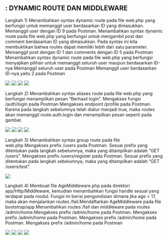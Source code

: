 : DYNAMIC ROUTE DAN MIDDLEWARE
------------------------------------------------
Langkah 1) Menambahkan syntax dynamic route pada file web.php yang berfungsi untuk memanggil
user berdasarkan ID yang dimasukkan.
Memanggil user dengan ID 9 pada Postman.
Menambahkan syntax dynamic route pada file web.php yang berfungsi untuk mengambil
post dan comment berdasarkan ID yang dimasukkan. Pada syntax ini kita membuktikan
bahwa routes dapat memiliki lebih dari satu parameter.
Memanggil post dengan ID 1 dan comments dengan ID 5 pada Postman
Menambahkan syntax dynamic route pada file web.php yang berfungsi menyajikan
pilihan untuk memanggil seluruh user maupun berdasarkan ID-nya
Memanggil seluruh user pada Postman
Memanggil user berdasarkan ID-nya yaitu 2 pada Postman

<img src="1.jpg">
<img src="2.jpg">
<img src="3.jpg">
<img src="4.jpg">


Langkah 2) Menambahkan syntax aliases route pada file web.php yang berfungsi menampilkan pesan
“Berhasil login”. Mengakses fungsi /auth/login pada Postman
Mengakses endpoint /profile pada Postman. Karena pada langkah sebelumnya telah
diatur menjadi true, maka routes akan memanggil route.auth.login dan menampilkan
pesan seperti pada gambar.

<img src="5.jpg">
<img src="6.jpg">
<img src="7.jpg">
<img src="8.jpg">

Langkah 3) Menambahkan syntax group route pada file web.php.Mengakses prefix /users pada
Postman. Sesuai prefix yang ditentukan pada langkah sebelumnya, maka yang
ditampilkan adalah “GET /users”. Mengakses prefix /users/register pada Postman. Sesuai
prefix yang ditentukan pada langkah sebelumnya, maka yang ditampilkan adalah “GET
/users/test”.

<img src="9.jpg">

Langkah 4) Membuat file AgeMiddleware.php pada direktori app/Http/Middleware, kemudian
menambahkan fungsi handle sesuai yang terdapat pada modul. Fungsi ini berisi
pengondisian dimana jika age < 17, maka akan menjalankan routes /fail.Mendaftarkan
AgeMiddleware pada file bootstrap/app.Menambahkan routes /fail dan middleware pada
routes /admin/home.Mengakses prefix /admin/home pada Postman. Mengakses prefix
/admin/home pada Postman. Mengakses prefix /admin/home pada Postman. Mengakses
prefix /admin/home pada Postman

<img src="10.jpg">
<img src="11.jpg">
<img src="12.jpg">
<img src="13.jpg">

